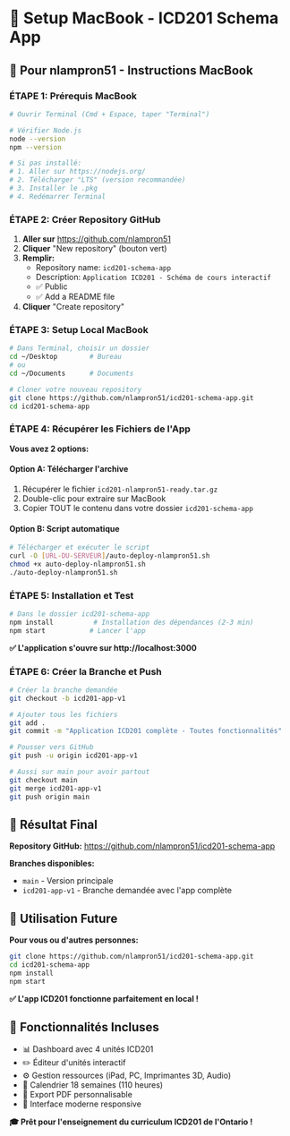 # 🍎 Setup MacBook - ICD201 Schema App

## 🎯 Pour nlampron51 - Instructions MacBook

### ÉTAPE 1: Prérequis MacBook
```bash
# Ouvrir Terminal (Cmd + Espace, taper "Terminal")

# Vérifier Node.js
node --version
npm --version

# Si pas installé:
# 1. Aller sur https://nodejs.org/
# 2. Télécharger "LTS" (version recommandée)
# 3. Installer le .pkg
# 4. Redémarrer Terminal
```

### ÉTAPE 2: Créer Repository GitHub
1. **Aller sur** https://github.com/nlampron51
2. **Cliquer** "New repository" (bouton vert)
3. **Remplir:**
   - Repository name: `icd201-schema-app`
   - Description: `Application ICD201 - Schéma de cours interactif`
   - ✅ Public
   - ✅ Add a README file
4. **Cliquer** "Create repository"

### ÉTAPE 3: Setup Local MacBook
```bash
# Dans Terminal, choisir un dossier
cd ~/Desktop        # Bureau
# ou
cd ~/Documents      # Documents

# Cloner votre nouveau repository
git clone https://github.com/nlampron51/icd201-schema-app.git
cd icd201-schema-app
```

### ÉTAPE 4: Récupérer les Fichiers de l'App

**Vous avez 2 options:**

#### Option A: Télécharger l'archive
1. Récupérer le fichier `icd201-nlampron51-ready.tar.gz`
2. Double-clic pour extraire sur MacBook
3. Copier TOUT le contenu dans votre dossier `icd201-schema-app`

#### Option B: Script automatique
```bash
# Télécharger et exécuter le script
curl -O [URL-DU-SERVEUR]/auto-deploy-nlampron51.sh
chmod +x auto-deploy-nlampron51.sh
./auto-deploy-nlampron51.sh
```

### ÉTAPE 5: Installation et Test
```bash
# Dans le dossier icd201-schema-app
npm install          # Installation des dépendances (2-3 min)
npm start           # Lancer l'app
```

**✅ L'application s'ouvre sur http://localhost:3000**

### ÉTAPE 6: Créer la Branche et Push
```bash
# Créer la branche demandée
git checkout -b icd201-app-v1

# Ajouter tous les fichiers
git add .
git commit -m "Application ICD201 complète - Toutes fonctionnalités"

# Pousser vers GitHub
git push -u origin icd201-app-v1

# Aussi sur main pour avoir partout
git checkout main
git merge icd201-app-v1
git push origin main
```

## 🎊 Résultat Final

**Repository GitHub:** https://github.com/nlampron51/icd201-schema-app

**Branches disponibles:**
- `main` - Version principale
- `icd201-app-v1` - Branche demandée avec l'app complète

## 🔄 Utilisation Future

**Pour vous ou d'autres personnes:**
```bash
git clone https://github.com/nlampron51/icd201-schema-app.git
cd icd201-schema-app
npm install
npm start
```

**✅ L'app ICD201 fonctionne parfaitement en local !**

## 🎯 Fonctionnalités Incluses

- 📊 Dashboard avec 4 unités ICD201
- ✏️ Éditeur d'unités interactif
- ⚙️ Gestion ressources (iPad, PC, Imprimantes 3D, Audio)
- 📅 Calendrier 18 semaines (110 heures)
- 📄 Export PDF personnalisable
- 🎨 Interface moderne responsive

**🎓 Prêt pour l'enseignement du curriculum ICD201 de l'Ontario !**